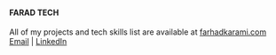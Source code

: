 #### FARAD TECH
All of my projects and tech skills list are available at [farhadkarami.com](https://farhadkarami.com)
<br>
[Email](mailto:farhadkarami@yahoo.com) |
[LinkedIn](https://linkedin.com/in/farhad-karami)
